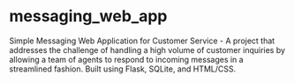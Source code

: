 # messaging_web_app
Simple Messaging Web Application for Customer Service - A project that addresses the challenge of handling a high volume of customer inquiries by allowing a team of agents to respond to incoming messages in a streamlined fashion. Built using Flask, SQLite, and HTML/CSS.
